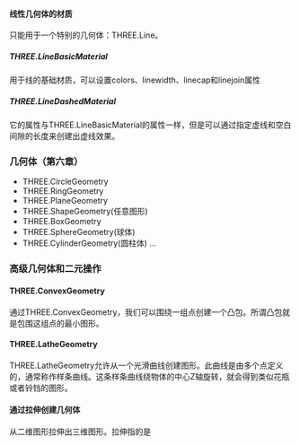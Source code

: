 #### 线性几何体的材质

只能用于一个特别的几何体：THREE.Line。

##### THREE.LineBasicMaterial

用于线的基础材质，可以设置colors、linewidth、linecap和linejoin属性

##### THREE.LineDashedMaterial

它的属性与THREE.LineBasicMaterial的属性一样，但是可以通过指定虚线和空白间隙的长度来创建出虚线效果。

### 几何体（第六章）

- THREE.CircleGeometry 
- THREE.RingGeometry
- THREE.PlaneGeometry
- THREE.ShapeGeometry(任意图形)
- THREE.BoxGeometry
- THREE.SphereGeometry(球体)
- THREE.CylinderGeometry(圆柱体)
...

### 高级几何体和二元操作

#### THREE.ConvexGeometry

通过THREE.ConvexGeometry，我们可以围绕一组点创建一个凸包。所谓凸包就是包围这组点的最小图形。

#### THREE.LatheGeometry

THREE.LatheGeometry允许从一个光滑曲线创建图形。此曲线是由多个点定义的，通常称作样条曲线。这条样条曲线绕物体的中心Z轴旋转，就会得到类似花瓶或者铃铛的图形。

#### 通过拉伸创建几何体

从二维图形拉伸出三维图形。拉伸指的是